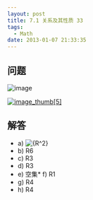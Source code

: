 ```yaml
---
layout: post
title: 7.1 关系及其性质 33
tags:
  - Math
date: 2013-01-07 21:33:35
---
```


## 问题

![image](http://freewind.me/wp-content/uploads/2013/01/image_thumb138.png)

[![image_thumb[5]](http://freewind.me/wp-content/uploads/2013/01/image_thumb5_thumb.png "image_thumb[5]")](http://freewind.me/wp-content/uploads/2013/01/image_thumb510.png)

## 解答

*   a) ![{R^2}](http://chart.apis.google.com/chart?cht=tx&chs=1x0&chf=bg,s,FFFFFF00&chco=000000&chl=%7BR%5E2%7D)
*   b) R6
*   c) R3
*   d) R3
*   e) 空集*   f) R1
*   g) R4
*   h) R4